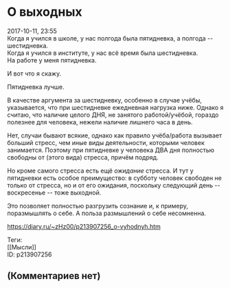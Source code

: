 О выходных
==========

  
2017-10-11, 23:55  
 Когда я учился в школе, у нас полгода была пятидневка, а полгода -- шестидневка.   
 Когда я учился в институте, у нас всё время была шестидневка.   
 На работе у меня пятидневка.   
   
 И вот что я скажу.   
   
 Пятидневка лучше.   
   
 В качестве аргумента за шестидневку, особенно в случае учёбы, указывается, что при шестидневке ежедневная нагрузка ниже. Однако я считаю, что наличие целого ДНЯ, не занятого работой/учёбой, гораздо полезнее для человека, нежели наличие лишнего часа в день.   
   
 Нет, случаи бывают всякие, однако как правило учёба/работа вызывает больший стресс, чем иные виды деятельности, которыми человек занимается. Поэтому при пятидневке у человека ДВА дня полностью свободны от (этого вида) стресса, причём подряд.   
   
 Но кроме самого стресса есть ещё  *ожидание*  стресса. И тут у пятидневки есть особое преимущество: в субботу человек свободен не только от стресса, но и от его ожидания, поскольку следующий день -- воскресенье -- тоже выходной.   
   
 Это позволяет полностью разгрузить сознание и, к примеру, поразмышлять о себе. А польза размышлений о себе несомненна.   
  
<https://diary.ru/~zHz00/p213907256_o-vyhodnyh.htm>  
  
Теги:  
[[Мысли]]  
ID: p213907256  


(Комментариев нет)
------------------